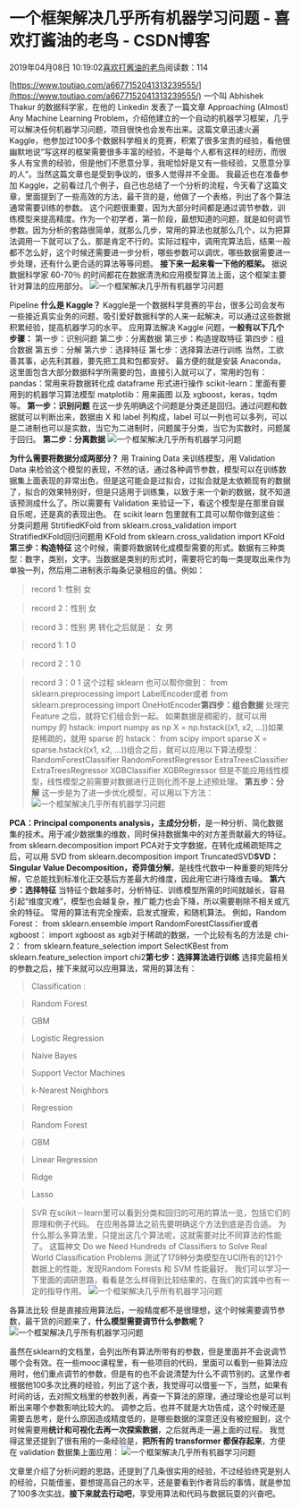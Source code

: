 
# 一个框架解决几乎所有机器学习问题 - 喜欢打酱油的老鸟 - CSDN博客


2019年04月08日 10:19:02[喜欢打酱油的老鸟](https://me.csdn.net/weixin_42137700)阅读数：114


[https://www.toutiao.com/a6677152041313239555/](https://www.toutiao.com/a6677152041313239555/)
一个叫 Abhishek Thakur 的数据科学家，在他的 Linkedin 发表了一篇文章 Approaching (Almost) Any Machine Learning Problem，介绍他建立的一个自动的机器学习框架，几乎可以解决任何机器学习问题，项目很快也会发布出来。这篇文章迅速火遍 Kaggle，他参加过100多个数据科学相关的竞赛，积累了很多宝贵的经验，看他很幽默地说“写这样的框架需要很多丰富的经验，不是每个人都有这样的经历，而很多人有宝贵的经验，但是他们不愿意分享，我呢恰好是又有一些经验，又愿意分享的人”。当然这篇文章也是受到争议的，很多人觉得并不全面。
我最近也在准备参加 Kaggle，之前看过几个例子，自己也总结了一个分析的流程，今天看了这篇文章，里面提到了一些高效的方法，最干货的是，他做了一个表格，列出了各个算法通常需要训练的参数。
这个问题很重要，因为大部分时间都是通过调节参数，训练模型来提高精度。作为一个初学者，第一阶段，最想知道的问题，就是如何调节参数。因为分析的套路很简单，就那么几步，常用的算法也就那么几个，以为把算法调用一下就可以了么，那是肯定不行的。实际过程中，调用完算法后，结果一般都不怎么好，这个时候还需要进一步分析，哪些参数可以调优，哪些数据需要进一步处理，还有什么更合适的算法等等问题。
**接下来一起来看一下他的框架。**
据说数据科学家 60-70％ 的时间都花在数据清洗和应用模型算法上面，这个框架主要针对算法的应用部分。
![一个框架解决几乎所有机器学习问题](http://p1.pstatp.com/large/pgc-image/4ce33e4a7a0146429ec8eb901d446a50)

Pipeline
**什么是 Kaggle？**
Kaggle是一个数据科学竞赛的平台，很多公司会发布一些接近真实业务的问题，吸引爱好数据科学的人来一起解决，可以通过这些数据积累经验，提高机器学习的水平。
应用算法解决 Kaggle 问题，**一般有以下几个步骤：**
第一步：识别问题
第二步：分离数据
第三步：构造提取特征
第四步：组合数据
第五步：分解
第六步：选择特征
第七步：选择算法进行训练
当然，工欲善其事，必先利其器，要先把工具和包都安好。
最方便的就是安装 Anaconda，这里面包含大部分数据科学所需要的包，直接引入就可以了，常用的包有：
pandas：常用来将数据转化成 dataframe 形式进行操作
scikit-learn：里面有要用到的机器学习算法模型
matplotlib：用来画图
以及 xgboost，keras，tqdm 等。
**第一步：识别问题**
在这一步先明确这个问题是分类还是回归。通过问题和数据就可以判断出来，数据由 X 和 label 列构成，label 可以一列也可以多列，可以是二进制也可以是实数，当它为二进制时，问题属于分类，当它为实数时，问题属于回归。
**第二步：分离数据**
![一个框架解决几乎所有机器学习问题](http://p9.pstatp.com/large/pgc-image/90c764edf3c94223936602fe1545cb4c)

**为什么需要将数据分成两部分？**
用 Training Data 来训练模型，用 Validation Data 来检验这个模型的表现，不然的话，通过各种调节参数，模型可以在训练数据集上面表现的非常出色，但是这可能会是过拟合，过拟合就是太依赖现有的数据了，拟合的效果特别好，但是只适用于训练集，以致于来一个新的数据，就不知道该预测成什么了。所以需要有 Validation 来验证一下，看这个模型是在那里自娱自乐呢，还是真的表现出色。
在 scikit learn 包里就有工具可以帮你做到这些：
分类问题用 StrtifiedKFold
from sklearn.cross_validation import StratifiedKFold回归问题用 KFold
from sklearn.cross_validation import KFold**第三步：构造特征**
这个时候，需要将数据转化成模型需要的形式。数据有三种类型：数字，类别，文字。当数据是类别的形式时，需要将它的每一类提取出来作为单独一列，然后用二进制表示每条记录相应的值。例如：
> record 1: 性别 女

> record 2：性别 女

> record 3：性别 男
转化之后就是：
> 女 男

> record 1: 1 0

> record 2：1 0

> record 3：0 1
这个过程 sklearn 也可以帮你做到：
from sklearn.preprocessing import LabelEncoder或者
from sklearn.preprocessing import OneHotEncoder**第四步：组合数据**
处理完 Feature 之后，就将它们组合到一起。
如果数据是稠密的，就可以用 numpy 的 hstack:
import numpy as np
X = np.hstack((x1, x2, ...))如果是稀疏的，就用 sparse 的 hstack：
from scipy import sparse
X = sparse.hstack((x1, x2, ...))组合之后，就可以应用以下算法模型：
RandomForestClassifier
RandomForestRegressor
ExtraTreesClassifier
ExtraTreesRegressor
XGBClassifier
XGBRegressor
但是不能应用线性模型，线性模型之前需要对数据进行正则化而不是上述预处理。
**第五步：分解**
这一步是为了进一步优化模型，可以用以下方法：
![一个框架解决几乎所有机器学习问题](http://p1.pstatp.com/large/pgc-image/10cef19ede174c5fb1e495b20329af83)

**PCA：Principal components analysis，主成分分析**，是一种分析、简化数据集的技术。用于减少数据集的维数，同时保持数据集中的对方差贡献最大的特征。
from sklearn.decomposition import PCA对于文字数据，在转化成稀疏矩阵之后，可以用 SVD
from sklearn.decomposition import TruncatedSVD**SVD：Singular Value Decomposition，奇异值分解**，是线性代数中一种重要的矩阵分解，它总能找到标准化正交基后方差最大的维度，因此用它进行降维去噪。
**第六步：选择特征**
当特征个数越多时，分析特征、训练模型所需的时间就越长，容易引起“维度灾难”，模型也会越复杂，推广能力也会下降，所以需要剔除不相关或亢余的特征。
常用的算法有完全搜索，启发式搜索，和随机算法。
例如，Random Forest：
from sklearn.ensemble import RandomForestClassifier或者 xgboost：
import xgboost as xgb对于稀疏的数据，一个比较有名的方法是 chi-2：
from sklearn.feature_selection import SelectKBest
from sklearn.feature_selection import chi2**第七步：选择算法进行训练**
选择完最相关的参数之后，接下来就可以应用算法，常用的算法有：
> Classification
> :

> Random Forest

> GBM

> Logistic Regression

> Naive Bayes

> Support Vector Machines

> k-Nearest Neighbors

> Regression

> Random Forest

> GBM

> Linear Regression

> Ridge

> Lasso

> SVR
在scikit－learn里可以看到分类和回归的可用的算法一览，包括它们的原理和例子代码。
在应用各算法之前先要明确这个方法到底是否合适。
为什么那么多算法里，只提出这几个算法呢，这就需要对比不同算法的性能了。
这篇神文 Do we Need Hundreds of Classifiers to Solve Real World Classification Problems 测试了179种分类模型在UCI所有的121个数据上的性能，发现Random Forests 和 SVM 性能最好。
我们可以学习一下里面的调研思路，看看是怎么样得到比较结果的，在我们的实践中也有一定的指导作用。
![一个框架解决几乎所有机器学习问题](http://p1.pstatp.com/large/pgc-image/2209b549343146b99441a37f4e9e790c)

各算法比较
但是直接应用算法后，一般精度都不是很理想，这个时候需要调节参数，最干货的问题来了，**什么模型需要调节什么参数呢？**
![一个框架解决几乎所有机器学习问题](http://p9.pstatp.com/large/pgc-image/a7fee7a03fd94ea29da292f12a22a1e3)

虽然在sklearn的文档里，会列出所有算法所带有的参数，但是里面并不会说调节哪个会有效。在一些mooc课程里，有一些项目的代码，里面可以看到一些算法应用时，他们重点调节的参数，但是有的也不会说清楚为什么不调节别的。这里作者根据他100多次比赛的经验，列出了这个表，我觉得可以借鉴一下，当然，如果有时间的话，去对照文档里的参数列表，再查一下算法的原理，通过理论也是可以判断出来哪个参数影响比较大的。
调参之后，也并不就是大功告成，这个时候还是需要去思考，是什么原因造成精度低的，是哪些数据的深意还没有被挖掘到，这个时候需要用**统计和可视化去再一次探索数据**，之后就再走一遍上面的过程。
我觉得这里还提到了很有用的一条经验是，**把所有的 transformer 都保存起来**，方便在 validation 数据集上面应用：
![一个框架解决几乎所有机器学习问题](http://p3.pstatp.com/large/pgc-image/9cb35f927bae48ab8c5f7ccd8227cc9f)

文章里介绍了分析问题的思路，还提到了几条很实用的经验，不过经验终究是别人的经验，只能借鉴，要想提高自己的水平，还是要看到作者背后的事情，就是参加了100多次实战，**接下来就去行动吧**，享受用算法和代码与数据玩耍的兴奋吧。

